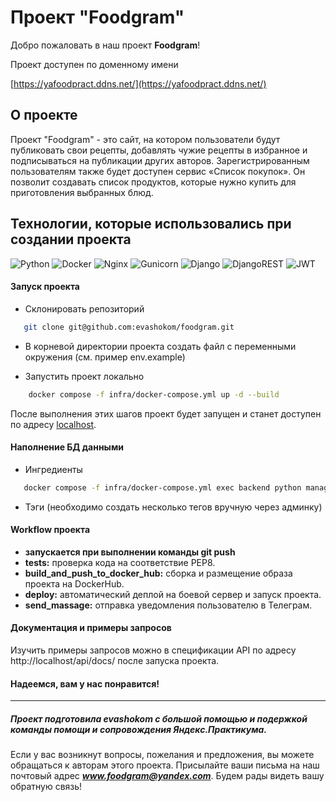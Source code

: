 # Проект "Foodgram"

Добро пожаловать в наш проект **Foodgram**! 

Проект доступен по доменному имени 

[https://yafoodpract.ddns.net/](https://yafoodpract.ddns.net/)

## О проекте

Проект "Foodgram" - это сайт, на котором пользователи будут публиковать свои рецепты, добавлять чужие рецепты в избранное и подписываться на публикации других авторов. Зарегистрированным пользователям также будет доступен сервис «Список покупок». Он позволит создавать список продуктов, которые нужно купить для приготовления выбранных блюд.

## Технологии, которые использовались при создании проекта

![Python](https://img.shields.io/badge/python-3670A0?style=for-the-badge&logo=python&logoColor=ffdd54)
![Docker](https://img.shields.io/badge/docker-%230db7ed.svg?style=for-the-badge&logo=docker&logoColor=white)
![Nginx](https://img.shields.io/badge/nginx-%23009639.svg?style=for-the-badge&logo=nginx&logoColor=white)
![Gunicorn](https://img.shields.io/badge/gunicorn-%298729.svg?style=for-the-badge&logo=gunicorn&logoColor=white)
![Django](https://img.shields.io/badge/django-%23092E20.svg?style=for-the-badge&logo=django&logoColor=white)
![DjangoREST](https://img.shields.io/badge/DJANGO-REST-ff1709?style=for-the-badge&logo=django&logoColor=white&color=ff1709&labelColor=gray)
![JWT](https://img.shields.io/badge/JWT-black?style=for-the-badge&logo=JSON%20web%20tokens)


#### Запуск проекта

- Склонировать репозиторий

```bash
   git clone git@github.com:evashokom/foodgram.git
```

- В корневой директории проекта создать файл с переменными окружения (см. пример env.example) 

- Запустить проект локально

``` bash
    docker compose -f infra/docker-compose.yml up -d --build  
```

После выполнения этих шагов проект будет запущен и станет доступен по адресу [localhost](http://localhost/).



#### Наполнение БД данными

- Ингредиенты

```bash
   docker compose -f infra/docker-compose.yml exec backend python manage.py import_data
```

- Тэги (необходимо создать несколько тегов вручную через админку)


#### Workflow проекта

- **запускается при выполнении команды git push**
- **tests:** проверка кода на соответствие PEP8.
- **build_and_push_to_docker_hub:** сборка и размещение образа проекта на DockerHub.
- **deploy:** автоматический деплой на боевой сервер и запуск проекта.
- **send_massage:** отправка уведомления пользователю в Телеграм.

#### Документация и примеры запросов

Изучить примеры запросов можно в спецификации API по адресу http://localhost/api/docs/ после запуска проекта.

#### Надеемся, вам у нас понравится!

---

##### Проект подготовила evashokom с большой помощью и подержкой команды помощи и сопровождения Яндекс.Практикума. 

Если у вас возникнут вопросы, пожелания и предложения, вы можете обращаться к авторам этого проекта. Присылайте ваши письма на наш почтовый адрес __*www.foodgram@yandex.com*__. Будем рады видеть вашу обратную связь! 

